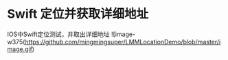 # Swift 定位并获取详细地址
IOS中Swift定位测试，并取出详细地址
![image-w375(https://github.com/mingmingsuper/LMMLocationDemo/blob/master/image.gif)
